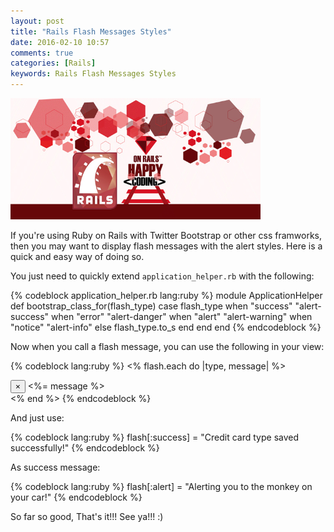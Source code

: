```yaml
---
layout: post
title: "Rails Flash Messages Styles"
date: 2016-02-10 10:57
comments: true
categories: [Rails]
keywords: Rails Flash Messages Styles
---
```


<p>
  <img src="/images/happy_ruby_on_rails.jpg" width="400" alt="Rails Flash Messages Styles" />
</p>

<p>
  If you're using Ruby on Rails with Twitter Bootstrap or other css framworks, then you may want to display flash messages with the alert styles. Here is a quick and easy way of doing so.
</p>

<p>
  You just need to quickly extend <code>application_helper.rb</code> with the following:
</p>

{% codeblock application_helper.rb lang:ruby %}
module ApplicationHelper
  def bootstrap_class_for(flash_type)
    case flash_type
      when "success"
        "alert-success"
      when "error"
        "alert-danger"
      when "alert"
        "alert-warning"
      when "notice"
        "alert-info"
      else
        flash_type.to_s
      end
  end
end
{% endcodeblock %}

<p>
  Now when you call a flash message, you can use the following in your view:
</p>

{% codeblock lang:ruby %}
<% flash.each do |type, message| %>
  <div class="alert <%= bootstrap_class_for(type) %> alert-dismissible" role="alert">
    <button type="button" class="close" data-dismiss="alert" aria-label="Close"><span aria-hidden="true">&times;</span></button>
    <%= message %>
  </div>
<% end %>
{% endcodeblock %}

<p>
  And just use:
</p>

{% codeblock lang:ruby %}
flash[:success] = "Credit card type saved successfully!"
{% endcodeblock %}

<p>
  As success message:
</p>

{% codeblock lang:ruby %}
flash[:alert] = "Alerting you to the monkey on your car!"
{% endcodeblock %}

<p>
  So far so good, That's it!!! See ya!!! :)
</p>
